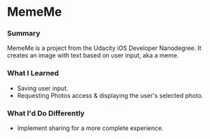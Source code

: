 # MemeMe

<h3>Summary</h3>
MemeMe is a project from the Udacity iOS Developer Nanodegree. It creates an image with text based on user input, aka a meme. 

<h3>What I Learned</h3>
<ul>
<li>Saving user input.</li>
<li>Requesting Photos access & displaying the user's selected photo.</li>
</ul>

<h3>What I'd Do Differently</h3>
<ul>
<li>Implement sharing for a more complete experience.</li>
</ul>
